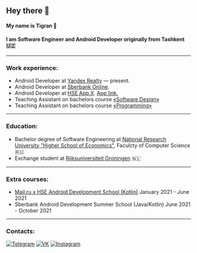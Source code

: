 ## Hey there 👋


#### My name is Tigran 🤝 

#### I am Software Engineer and Android Developer originally from Tashkent 🇺🇿

---

### Work experience:
- Android Developer at [Yandex Realty](https://realty.ya.ru/) — present.
- Android Developer at [Sberbank Online](https://www.sberbank.ru/ru/person).
- Android Developer at [HSE App X](https://it.hse.ru/news/420722171.html). [App link.](https://play.google.com/store/apps/details?id=com.hse.app2&hl=ru&gl=US)
- Teaching Assistant on bachelors course [«Software Design»](https://www.hse.ru/en/ba/se/courses/292688669.html)
- Teaching Assistant on bachelors course [«Programming»](https://www.hse.ru/en/ba/se/courses/292698280.html)

---

### Education:
- Bachelor degree of Software Engineering at [National Research University "Higher School of Economics"](https://www.hse.ru/en/), Faculcty of Computer Science 🇷🇺
- Exchange student at [Rijksuniversiteit Groningen](https://www.rug.nl/) 🇳🇱

---

### Extra courses:
- [Mail.ru x HSE Android Development School (Kotlin)](https://mailcourses.ru/curriculum/certificates/download/1814/a0796a13-68dd-4977-b0e9-cea39cf6a053/) January 2021 - June 2021
- Sberbank Android Development Summer School (Java/Kotlin) June 2021 - October 2021

---

### Contacts:
[![Telegram](https://img.shields.io/badge/telegram-1DA1F2?logo=telegram&style=for-the-badge&logoColor=fff)](https://t.me/Tigran_K)
[![VK](https://img.shields.io/badge/VK-4b74a2?logo=vk&style=for-the-badge&logoColor=fff)](https://vk.com/k_tigran)
[![Instagram](https://img.shields.io/badge/Instagram-fd5342?logo=instagram&style=for-the-badge&logoColor=fff)](https://www.instagram.com/toto1love)
